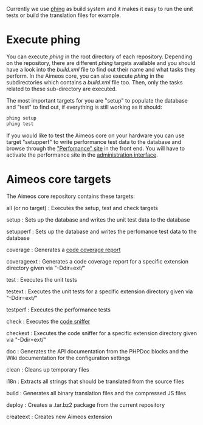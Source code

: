 Currently we use [phing](https://www.phing.info) as build system and it makes it easy to run the unit tests or build the translation files for example.

# Execute phing

You can execute *phing* in the root directory of each repository. Depending on the repository, there are different *phing* targets available and you should have a look into the *build.xml* file to find out their name and what tasks they perform. In the Aimeos core, you can also execute *phing* in the subdirectories which contains a *build.xml* file too. Then, only the tasks related to these sub-directory are executed.

The most important targets for you are "setup" to populate the database and "test" to find out, if everything is still working as it should:
```bash
phing setup
phing test
```

If you would like to test the Aimeos core on your hardware you can use target "setupperf" to write performance test data to the database and browse through the ["Perfomance" site](../manual/working-with-sites.md) in the front end. You will have to activate the performance site in the [administration interface](../manual/working-with-sites.md).

# Aimeos core targets

The Aimeos core repository contains these targets:

all (or no target)
: Executes the setup, test and check targets

setup
: Sets up the database and writes the unit test data to the database

setupperf
: Sets up the database and writes the perfomance test data to the database

coverage
: Generates a [code coverage report](https://en.wikipedia.org/wiki/Code_coverage)

coverageext
: Generates a code coverage report for a specific extension directory given via "-Ddir=ext/<name>"

test
: Executes the unit tests

testext
: Executes the unit tests for a specific extension directory given via "-Ddir=ext/<name>"

testperf
: Executes the performance tests

check
: Executes the [code sniffer](https://pear.php.net/manual/en/package.php.php-codesniffer.php)

checkext
: Executes the code sniffer for a specific extension directory given via "-Ddir=ext/<name>"

doc
: Generates the API documentation from the PHPDoc blocks and the Wiki documentation for the configuration settings

clean
: Cleans up temporary files

i18n
: Extracts all strings that should be translated from the source files

build
: Generates all binary translation files and the compressed JS files

deploy
: Creates a .tar.bz2 package from the current repository

createext
: Creates new Aimeos extension
